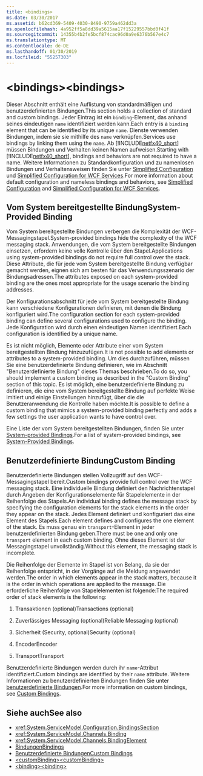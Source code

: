 ```yaml
---
title: <bindings>
ms.date: 03/30/2017
ms.assetid: b62cd369-5409-4030-8490-9759a462dd3a
ms.openlocfilehash: 4a952ff5a8dd39a5615aa17f15229557bbd0f41f
ms.sourcegitcommit: 14355b4b2fe5bcf874cac96d0a9e6376b567e4c7
ms.translationtype: MT
ms.contentlocale: de-DE
ms.lasthandoff: 01/30/2019
ms.locfileid: "55257303"
---
```

# <a name="bindings"></a><span data-ttu-id="33e5d-101">\<bindings></span><span class="sxs-lookup"><span data-stu-id="33e5d-101">\<bindings></span></span>
<span data-ttu-id="33e5d-102">Dieser Abschnitt enthält eine Auflistung von standardmäßigen und benutzerdefinierten Bindungen.</span><span class="sxs-lookup"><span data-stu-id="33e5d-102">This section holds a collection of standard and custom bindings.</span></span> <span data-ttu-id="33e5d-103">Jeder Eintrag ist ein `binding`-Element, das anhand seines eindeutigen `name` identifiziert werden kann.</span><span class="sxs-lookup"><span data-stu-id="33e5d-103">Each entry is a `binding` element that can be identified by its unique `name`.</span></span> <span data-ttu-id="33e5d-104">Dienste verwenden Bindungen, indem sie sie mithilfe des `name` verknüpfen.</span><span class="sxs-lookup"><span data-stu-id="33e5d-104">Services use bindings by linking them using the `name`.</span></span> <span data-ttu-id="33e5d-105">Ab [!INCLUDE[netfx40_short](../../../../../includes/netfx40-short-md.md)] müssen Bindungen und Verhalten keinen Namen aufweisen.</span><span class="sxs-lookup"><span data-stu-id="33e5d-105">Starting with [!INCLUDE[netfx40_short](../../../../../includes/netfx40-short-md.md)], bindings and behaviors are not required to have a name.</span></span> <span data-ttu-id="33e5d-106">Weitere Informationen zu Standardkonfiguration und zu namenlosen Bindungen und Verhaltensweisen finden Sie unter [Simplified Configuration](../../../../../docs/framework/wcf/simplified-configuration.md) und [Simplified Configuration for WCF Services](../../../../../docs/framework/wcf/samples/simplified-configuration-for-wcf-services.md).</span><span class="sxs-lookup"><span data-stu-id="33e5d-106">For more information about default configuration and nameless bindings and behaviors, see [Simplified Configuration](../../../../../docs/framework/wcf/simplified-configuration.md) and [Simplified Configuration for WCF Services](../../../../../docs/framework/wcf/samples/simplified-configuration-for-wcf-services.md).</span></span>  
  
## <a name="system-provided-binding"></a><span data-ttu-id="33e5d-107">Vom System bereitgestellte Bindung</span><span class="sxs-lookup"><span data-stu-id="33e5d-107">System-Provided Binding</span></span>  
 <span data-ttu-id="33e5d-108">Vom System bereitgestellte Bindungen verbergen die Komplexität der WCF-Messagingstapel.</span><span class="sxs-lookup"><span data-stu-id="33e5d-108">System-provided bindings hide the complexity of the WCF messaging stack.</span></span> <span data-ttu-id="33e5d-109">Anwendungen, die vom System bereitgestellte Bindungen einsetzen, erfordern keine volle Kontrolle über den Stapel.</span><span class="sxs-lookup"><span data-stu-id="33e5d-109">Applications using system-provided bindings do not require full control over the stack.</span></span> <span data-ttu-id="33e5d-110">Diese Attribute, die für jede vom System bereitgestellte Bindung verfügbar gemacht werden, eignen sich am besten für das Verwendungsszenario der Bindungsadressen.</span><span class="sxs-lookup"><span data-stu-id="33e5d-110">The attributes exposed on each system-provided binding are the ones most appropriate for the usage scenario the binding addresses.</span></span>  
  
 <span data-ttu-id="33e5d-111">Der Konfigurationsabschnitt für jede vom System bereitgestellte Bindung kann verschiedene Konfigurationen definieren, mit denen die Bindung konfiguriert wird.</span><span class="sxs-lookup"><span data-stu-id="33e5d-111">The configuration section for each system-provided binding can define several configurations used to configure the binding.</span></span> <span data-ttu-id="33e5d-112">Jede Konfiguration wird durch einen eindeutigen Namen identifiziert.</span><span class="sxs-lookup"><span data-stu-id="33e5d-112">Each configuration is identified by a unique name.</span></span>  
  
 <span data-ttu-id="33e5d-113">Es ist nicht möglich, Elemente oder Attribute einer vom System bereitgestellten Bindung hinzuzufügen.</span><span class="sxs-lookup"><span data-stu-id="33e5d-113">It is not possible to add elements or attributes to a system-provided binding.</span></span> <span data-ttu-id="33e5d-114">Um dies durchzuführen, müssen Sie eine benutzerdefinierte Bindung definieren, wie im Abschnitt "Benutzerdefinierte Bindung" dieses Themas beschrieben.</span><span class="sxs-lookup"><span data-stu-id="33e5d-114">To do so, you should implement a custom binding as described in the "Custom Binding" section of this topic.</span></span> <span data-ttu-id="33e5d-115">Es ist möglich, eine benutzerdefinierte Bindung zu definieren, die eine vom System bereitgestellte Bindung auf perfekte Weise imitiert und einige Einstellungen hinzufügt, über die die Benutzeranwendung die Kontrolle haben möchte.</span><span class="sxs-lookup"><span data-stu-id="33e5d-115">It is possible to define a custom binding that mimics a system-provided binding perfectly and adds a few settings the user application wants to have control over.</span></span>  
  
 <span data-ttu-id="33e5d-116">Eine Liste der vom System bereitgestellten Bindungen, finden Sie unter [System-provided Bindings](../../../../../docs/framework/wcf/system-provided-bindings.md).</span><span class="sxs-lookup"><span data-stu-id="33e5d-116">For a list of system-provided bindings, see [System-Provided Bindings](../../../../../docs/framework/wcf/system-provided-bindings.md).</span></span>  
  
## <a name="custom-binding"></a><span data-ttu-id="33e5d-117">Benutzerdefinierte Bindung</span><span class="sxs-lookup"><span data-stu-id="33e5d-117">Custom Binding</span></span>  
 <span data-ttu-id="33e5d-118">Benutzerdefinierte Bindungen stellen Vollzugriff auf den WCF-Messagingstapel bereit.</span><span class="sxs-lookup"><span data-stu-id="33e5d-118">Custom bindings provide full control over the WCF messaging stack.</span></span> <span data-ttu-id="33e5d-119">Eine individuelle Bindung definiert den Nachrichtenstapel durch Angeben der Konfigurationselemente für Stapelelemente in der Reihenfolge des Stapels.</span><span class="sxs-lookup"><span data-stu-id="33e5d-119">An individual binding defines the message stack by specifying the configuration elements for the stack elements in the order they appear on the stack.</span></span> <span data-ttu-id="33e5d-120">Jedes Element definiert und konfiguriert das eine Element des Stapels.</span><span class="sxs-lookup"><span data-stu-id="33e5d-120">Each element defines and configures the one element of the stack.</span></span> <span data-ttu-id="33e5d-121">Es muss genau ein `transport`-Element in jeder benutzerdefinierten Bindung geben.</span><span class="sxs-lookup"><span data-stu-id="33e5d-121">There must be one and only one `transport` element in each custom binding.</span></span> <span data-ttu-id="33e5d-122">Ohne dieses Element ist der Messagingstapel unvollständig.</span><span class="sxs-lookup"><span data-stu-id="33e5d-122">Without this element, the messaging stack is incomplete.</span></span>  
  
 <span data-ttu-id="33e5d-123">Die Reihenfolge der Elemente im Stapel ist von Belang, da sie der Reihenfolge entspricht, in der Vorgänge auf die Meldung angewendet werden.</span><span class="sxs-lookup"><span data-stu-id="33e5d-123">The order in which elements appear in the stack matters, because it is the order in which operations are applied to the message.</span></span> <span data-ttu-id="33e5d-124">Die erforderliche Reihenfolge von Stapelelementen ist folgende:</span><span class="sxs-lookup"><span data-stu-id="33e5d-124">The required order of stack elements is the following:</span></span>  
  
1.  <span data-ttu-id="33e5d-125">Transaktionen (optional)</span><span class="sxs-lookup"><span data-stu-id="33e5d-125">Transactions (optional)</span></span>  
  
2.  <span data-ttu-id="33e5d-126">Zuverlässiges Messaging (optional)</span><span class="sxs-lookup"><span data-stu-id="33e5d-126">Reliable Messaging (optional)</span></span>  
  
3.  <span data-ttu-id="33e5d-127">Sicherheit (Security, optional)</span><span class="sxs-lookup"><span data-stu-id="33e5d-127">Security (optional)</span></span>  
  
4.  <span data-ttu-id="33e5d-128">Encoder</span><span class="sxs-lookup"><span data-stu-id="33e5d-128">Encoder</span></span>  
  
5.  <span data-ttu-id="33e5d-129">Transport</span><span class="sxs-lookup"><span data-stu-id="33e5d-129">Transport</span></span>  
  
 <span data-ttu-id="33e5d-130">Benutzerdefinierte Bindungen werden durch ihr `name`-Attribut identifiziert.</span><span class="sxs-lookup"><span data-stu-id="33e5d-130">Custom bindings are identified by their `name` attribute.</span></span> <span data-ttu-id="33e5d-131">Weitere Informationen zu benutzerdefinierten Bindungen finden Sie unter [benutzerdefinierte Bindungen](../../../../../docs/framework/wcf/extending/custom-bindings.md).</span><span class="sxs-lookup"><span data-stu-id="33e5d-131">For more information on custom bindings, see [Custom Bindings](../../../../../docs/framework/wcf/extending/custom-bindings.md).</span></span>  
  
## <a name="see-also"></a><span data-ttu-id="33e5d-132">Siehe auch</span><span class="sxs-lookup"><span data-stu-id="33e5d-132">See also</span></span>
- <xref:System.ServiceModel.Configuration.BindingsSection>
- <xref:System.ServiceModel.Channels.Binding>
- <xref:System.ServiceModel.Channels.BindingElement>
- [<span data-ttu-id="33e5d-133">Bindungen</span><span class="sxs-lookup"><span data-stu-id="33e5d-133">Bindings</span></span>](../../../../../docs/framework/wcf/bindings.md)
- [<span data-ttu-id="33e5d-134">Benutzerdefinierte Bindungen</span><span class="sxs-lookup"><span data-stu-id="33e5d-134">Custom Bindings</span></span>](../../../../../docs/framework/wcf/extending/custom-bindings.md)
- [<span data-ttu-id="33e5d-135">\<customBinding></span><span class="sxs-lookup"><span data-stu-id="33e5d-135">\<customBinding></span></span>](../../../../../docs/framework/configure-apps/file-schema/wcf/custombinding.md)
- [<span data-ttu-id="33e5d-136">\<binding></span><span class="sxs-lookup"><span data-stu-id="33e5d-136">\<binding></span></span>](../../../../../docs/framework/misc/binding.md)
